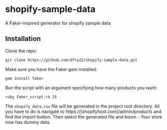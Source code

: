 shopify-sample-data
===================

A Faker-inspired generator for shopify sample data

## Installation

Clone the repo:

    git clone https://github.com/dfry22/shopify-sample-data.git

Make sure you have the Faker gem installed:

    gem install faker

Run the script with an argument specifying how many products you want:

    ruby faker_script.rb 15

The `shopify_data.csv` file will be generated in the project root directory. All you have to do is navigate to https://[shopifyhost.com]/admin/products and find the import button. Then select the generated file and boom - Your store now has dummy data.